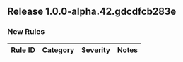 ## Release 1.0.0-alpha.42.gdcdfcb283e

### New Rules

 Rule ID | Category | Severity | Notes 
---------|----------|----------|-------
